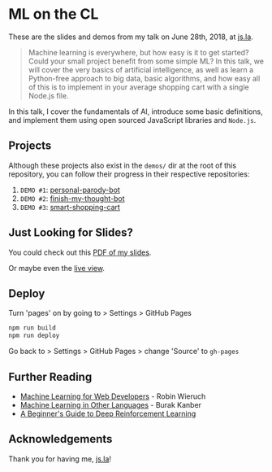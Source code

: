 # ML on the CL

These are the slides and demos from my talk on June 28th, 2018, at [js.la](https://js.la).

> Machine learning is everywhere, but how easy is it to get started? Could your small project benefit from some simple ML? In this talk, we will cover the very basics of artificial intelligence, as well as learn a Python-free approach to big data, basic algorithms, and how easy all of this is to implement in your average shopping cart with a single Node.js file.

In this talk, I cover the fundamentals of AI, introduce some basic definitions, and implement them using open sourced JavaScript libraries and `Node.js`.

## Projects

Although these projects also exist in the `demos/` dir at the root of this repository, you can follow their progress in their respective repositories:

1. `DEMO #1`: [personal-parody-bot](https://github.com/kale-stew/personal-parody-bot)
2. `DEMO #2`: [finish-my-thought-bot](https://github.com/kale-stew/finish-my-thought-bot)
3. `DEMO #3`: [smart-shopping-cart](https://github.com/kale-stew/smart-shopping-cart)

## Just Looking for Slides?

You could check out this [PDF of my slides](https://github.com/kale-stew/ml-on-the-cl/blob/master/final.pdf).

Or maybe even the [live view](https://kale-stew.github.io/ml-on-the-cl).

## Deploy

Turn 'pages' on by going to > Settings > GitHub Pages

```sh
npm run build
npm run deploy
```

Go back to > Settings > GitHub Pages > change 'Source' to `gh-pages`

## Further Reading

- [Machine Learning for Web Developers](https://www.robinwieruch.de/machine-learning-javascript-web-developers/)  - Robin Wieruch
- [Machine Learning in Other Languages](http://burakkanber.com/blog/machine-learning-in-other-languages-introduction/) - Burak Kanber
- [A Beginner's Guide to Deep Reinforcement Learning](https://deeplearning4j.org/deepreinforcementlearning)

## Acknowledgements

Thank you for having me, [js.la](https://js.la)!
